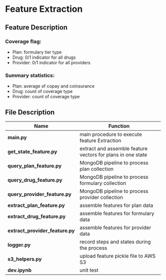 # Feature Extraction

## Feature Description
### Coverage flag:
- Plan: formulary tier type
- Drug: 0/1 indicator for all drugs
- Provider: 0/1 indicator for all providers

### Summary statistics:
- Plan: average of copay and coinsurance
- Drug: count of coverage type
- Provider: count of coverage type

## File Description
Name|Function
---|---
**main.py** | main procedure to execute feature Extraction
**get_state_feature.py** | extract and assemble feature vectors for plans in one state
**query_plan_feature.py** | MongoDB pipeline to process plan collection
**query_drug_feature.py** | MongoDB pipeline to process formulary collection
**query_provider_feature.py** | MongoDB pipeline to process provider collection
**extract_plan_feature.py** | assemble features for plan data
**extract_drug_feature.py** | assemble features for formulary data
**extract_provider_feature.py** | assemble features for provider data
**logger.py** | record steps and states during the process
**s3_helpers.py** | upload feature pickle file to AWS S3
**dev.ipynb** | unit test
